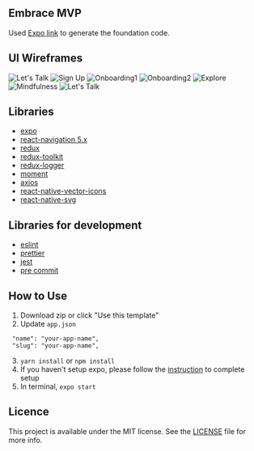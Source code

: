 ## Embrace MVP

Used [Expo link](https://expo.io/@wataru/react-native-boilerplate) to generate the foundation code.

## UI Wireframes

![Let's Talk](./assets/images/Home-screen.png)
![Sign Up](./assets/images/Sign-up-screens.png)
![Onboarding1](./assets/images/Onboarding1-screens.png)
![Onboarding2](./assets/images/Onboarding2-screens.png)
![Explore](./assets/images/Explore-screens.png)
![Mindfulness](./assets/images/Mindfulness-screens.png) 
![Let's Talk](./assets/images/Chat-screen.png)






## Libraries

- [expo](https://github.com/expo/expo)
- [react-navigation 5.x](https://github.com/react-navigation/react-navigation)
- [redux](https://github.com/reduxjs/redux)
- [redux-toolkit](https://redux-toolkit.js.org/)
- [redux-logger](https://github.com/LogRocket/redux-logger)
- [moment](https://github.com/moment/moment)
- [axios](https://github.com/axios/axios)
- [react-native-vector-icons](https://github.com/oblador/react-native-vector-icons)
- [react-native-svg](https://github.com/react-native-community/react-native-svg)

## Libraries for development

- [eslint](https://github.com/eslint/eslint)
- [prettier](https://github.com/prettier/prettier)
- [jest](https://jestjs.io/)
- [pre commit](https://github.com/observing/pre-commit)

## How to Use

1. Download zip or click "Use this template"
2. Update `app.json`

```
 "name": "your-app-name",
 "slug": "your-app-name",
```

3. `yarn install` or `npm install`
4. If you haven't setup expo, please follow the [instruction](https://expo.io/learn) to complete setup
5. In terminal, `expo start`

## Licence

This project is available under the MIT license. See the [LICENSE](https://github.com/WataruMaeda/react-native-boilerplate/blob/master/LICENSE) file for more info.
